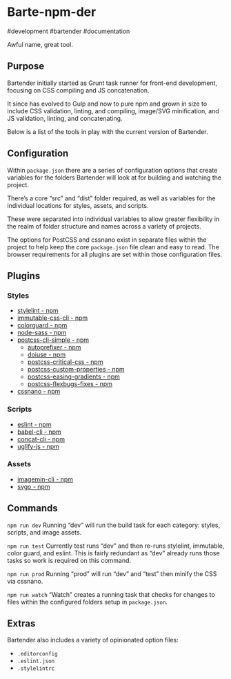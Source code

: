 # Barte-npm-der
#development #bartender #documentation

Awful name, great tool.

## Purpose
Bartender initially started as Grunt task runner for front-end development, focusing on CSS compiling and JS concatenation.

It since has evolved to Gulp and now to pure npm and grown in size to include CSS validation, linting, and compiling, image/SVG minification, and JS validation, linting, and concatenating.

Below is a list of the tools in play with the current version of Bartender.

## Configuration
Within `package.json` there are a series of configuration options that create variables for the folders Bartender will look at for building and watching the project.

There’s a core “src” and “dist” folder required, as well as variables for the individual locations for styles, assets, and scripts.

These were separated into individual variables to allow greater flexibility in the realm of folder structure and names across a variety of projects.

The options for PostCSS and cssnano exist in separate files within the project to help keep the core `package.json` file clean and easy to read. The browser requirements for all plugins are set within those configuration files.

## Plugins
### Styles
- [stylelint  -  npm](https://www.npmjs.com/package/stylelint)
- [immutable-css-cli  -  npm](https://www.npmjs.com/package/immutable-css-cli)
- [colorguard  -  npm](https://www.npmjs.com/package/colorguard)
- [node-sass  -  npm](https://www.npmjs.com/package/node-sass)
- [postcss-cli-simple  -  npm](https://www.npmjs.com/package/postcss-cli-simple)
	- [autoprefixer  -  npm](https://www.npmjs.com/package/autoprefixer)
	- [doiuse  -  npm](https://www.npmjs.com/package/doiuse)
	- [postcss-critical-css  -  npm](https://www.npmjs.com/package/postcss-critical-css)
	- [postcss-custom-properties  -  npm](https://www.npmjs.com/package/postcss-custom-properties)
	- [postcss-easing-gradients  -  npm](https://www.npmjs.com/package/postcss-easing-gradients)
	- [postcss-flexbugs-fixes  -  npm](https://www.npmjs.com/package/postcss-flexbugs-fixes)
- [cssnano  -  npm](https://www.npmjs.com/package/cssnano)

### Scripts
- [eslint  -  npm](https://www.npmjs.com/package/eslint)
- [babel-cli  -  npm](https://www.npmjs.com/package/babel-cli)
- [concat-cli  -  npm](https://www.npmjs.com/package/concat-cli)
- [uglify-js  -  npm](https://www.npmjs.com/package/uglify-js)

### Assets
- [imagemin-cli  -  npm](https://www.npmjs.com/package/imagemin-cli)
- [svgo  -  npm](https://www.npmjs.com/package/svgo)


## Commands
`npm run dev`
Running “dev” will run the build task for each category: styles, scripts, and image assets.

`npm run test`
Currently test runs “dev” and then re-runs stylelint, immutable, color guard, and eslint. This is fairly redundant as “dev” already runs those tasks so work is required on this command.

`npm run prod`
Running “prod” will run “dev” and “test” then minify the CSS via cssnano.

`npm run watch`
“Watch” creates a running task that checks for changes to files within the configured folders setup in `package.json`.


## Extras
Bartender also includes a variety of opinionated option files:
- `.editorconfig`
- `.eslint.json`
- `.stylelintrc`
